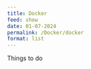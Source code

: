 ```yaml
---
title: Docker
feed: show
date: 01-07-2024
permalink: /Docker/docker
format: list
---
```


Things to do